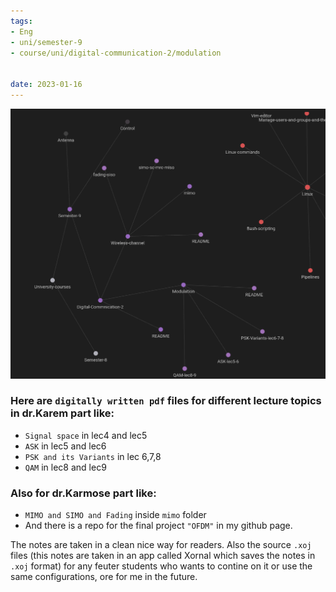 ```yaml
---
tags:
- Eng
- uni/semester-9
- course/uni/digital-communication-2/modulation


date: 2023-01-16
---
```


![](University-Courses/Semester-9/Digital-Commnication-2/graph.png)

### Here are `digitally written pdf` files for different lecture topics in dr.Karem part like:
- `Signal space` in lec4 and lec5
- `ASK` in lec5 and lec6 
- `PSK and its Variants` in lec 6,7,8
- `QAM` in lec8 and lec9


### Also for dr.Karmose part like: 
- `MIMO and SIMO and Fading` inside `mimo` folder
- And there is a repo for the final project `"OFDM"` in my github page.

The notes are taken in a clean nice way for readers.
Also the source `.xoj` files (this notes are taken in an app called Xornal which saves the notes in `.xoj` format) for any feuter students who wants to contine on it or use the same configurations, ore for me in the future.
